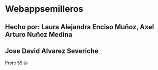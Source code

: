 # Webappsemilleros

## Hecho por: Laura Alejandra Enciso Muñoz, Axel Arturo Nuñez Medina
## Jose David Alvarez Severiche

Profe 5!! :thumbsup:


